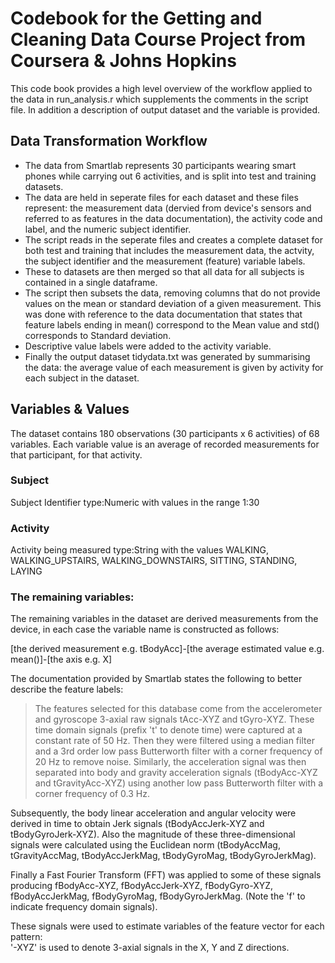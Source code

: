 # Codebook for the Getting and Cleaning Data Course Project from Coursera & Johns Hopkins

This code book provides a high level overview of the workflow applied to the data in run_analysis.r which supplements the comments in the script file. In addition a description of output dataset and the variable is provided. 

## Data Transformation Workflow

* The data from Smartlab represents 30 participants wearing smart phones while carrying out 6 activities, and is split into test and training datasets.
* The data are held in seperate files for each dataset and these files represent: the measurement data (dervied from device's sensors and referred to as features in the data documentation), the activity code and label, and the numeric subject identifier.
* The script reads in the seperate files and creates a complete dataset for both test and training that includes the measurement data, the actvity, the subject identifier and the measurement (feature) variable labels.
* These to datasets are then merged so that all data for all subjects is contained in a single dataframe.
* The script then subsets the data, removing columns that do not provide values on the mean or standard deviation of a given measurement. This was done with reference to the data documentation that states that feature labels ending in mean() correspond to the Mean value and std() corresponds to Standard deviation.
* Descriptive value labels were added to the activity variable.  
* Finally the output dataset tidydata.txt was generated by summarising the data: the average value of each measurement is given by activity for each subject in the dataset.

## Variables & Values

The dataset contains 180 observations (30 participants x 6 activities) of 68 variables. Each variable value is an average of recorded measurements for that participant, for that activity.

### Subject

Subject Identifier type:Numeric with values in the range 1:30  

### Activity

Activity being measured type:String with the values WALKING, WALKING_UPSTAIRS, WALKING_DOWNSTAIRS, SITTING, STANDING, LAYING 

### The remaining variables:

The remaining variables in the dataset are derived measurements from the device, in each case the variable name is constructed as follows:

[the derived measurement e.g. tBodyAcc]-[the average estimated value e.g. mean()]-[the axis e.g. X]

The documentation provided by Smartlab states the following to better describe the feature labels:

> The features selected for this database come from the accelerometer and gyroscope 3-axial raw signals tAcc-XYZ and tGyro-XYZ. These time domain signals (prefix 't' to denote time) were captured at a constant rate of 50 Hz. Then they were filtered using a median filter and a 3rd order low pass Butterworth filter with a corner frequency of 20 Hz to remove noise. Similarly, the acceleration signal was then separated into body and gravity acceleration signals (tBodyAcc-XYZ and tGravityAcc-XYZ) using another low pass Butterworth filter with a corner frequency of 0.3 Hz. 

Subsequently, the body linear acceleration and angular velocity were derived in time to obtain Jerk signals (tBodyAccJerk-XYZ and tBodyGyroJerk-XYZ). Also the magnitude of these three-dimensional signals were calculated using the Euclidean norm (tBodyAccMag, tGravityAccMag, tBodyAccJerkMag, tBodyGyroMag, tBodyGyroJerkMag). 

Finally a Fast Fourier Transform (FFT) was applied to some of these signals producing fBodyAcc-XYZ, fBodyAccJerk-XYZ, fBodyGyro-XYZ, fBodyAccJerkMag, fBodyGyroMag, fBodyGyroJerkMag. (Note the 'f' to indicate frequency domain signals). 

These signals were used to estimate variables of the feature vector for each pattern:  
'-XYZ' is used to denote 3-axial signals in the X, Y and Z directions. 